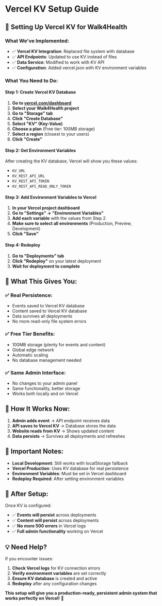 # Vercel KV Setup Guide

## 🚀 **Setting Up Vercel KV for Walk4Health**

### **What We've Implemented:**
- ✅ **Vercel KV Integration**: Replaced file system with database
- ✅ **API Endpoints**: Updated to use KV instead of files
- ✅ **Data Service**: Modified to work with KV API
- ✅ **Configuration**: Added vercel.json with KV environment variables

### **What You Need to Do:**

#### **Step 1: Create Vercel KV Database**
1. **Go to [vercel.com/dashboard](https://vercel.com/dashboard)**
2. **Select your Walk4Health project**
3. **Go to "Storage" tab**
4. **Click "Create Database"**
5. **Select "KV" (Key-Value)**
6. **Choose a plan** (Free tier: 100MB storage)
7. **Select a region** (closest to your users)
8. **Click "Create"**

#### **Step 2: Get Environment Variables**
After creating the KV database, Vercel will show you these values:
- `KV_URL`
- `KV_REST_API_URL`
- `KV_REST_API_TOKEN`
- `KV_REST_API_READ_ONLY_TOKEN`

#### **Step 3: Add Environment Variables to Vercel**
1. **In your Vercel project dashboard**
2. **Go to "Settings" → "Environment Variables"**
3. **Add each variable** with the values from Step 2
4. **Make sure to select all environments** (Production, Preview, Development)
5. **Click "Save"**

#### **Step 4: Redeploy**
1. **Go to "Deployments" tab**
2. **Click "Redeploy"** on your latest deployment
3. **Wait for deployment to complete**

## 🎯 **What This Gives You:**

### **✅ Real Persistence:**
- Events saved to Vercel KV database
- Content saved to Vercel KV database
- Data survives all deployments
- No more read-only file system errors

### **✅ Free Tier Benefits:**
- 100MB storage (plenty for events and content)
- Global edge network
- Automatic scaling
- No database management needed

### **✅ Same Admin Interface:**
- No changes to your admin panel
- Same functionality, better storage
- Works both locally and on Vercel

## 🔧 **How It Works Now:**

1. **Admin adds event** → API endpoint receives data
2. **API saves to Vercel KV** → Database stores the data
3. **Website reads from KV** → Shows updated content
4. **Data persists** → Survives all deployments and refreshes

## 🚨 **Important Notes:**

- **Local Development**: Still works with localStorage fallback
- **Vercel Production**: Uses KV database for real persistence
- **Environment Variables**: Must be set in Vercel dashboard
- **Redeploy Required**: After setting environment variables

## 🎉 **After Setup:**

Once KV is configured:
- ✅ **Events will persist** across deployments
- ✅ **Content will persist** across deployments
- ✅ **No more 500 errors** in Vercel logs
- ✅ **Full admin functionality** working on Vercel

## 💡 **Need Help?**

If you encounter issues:
1. **Check Vercel logs** for KV connection errors
2. **Verify environment variables** are set correctly
3. **Ensure KV database** is created and active
4. **Redeploy** after any configuration changes

**This setup will give you a production-ready, persistent admin system that works perfectly on Vercel!** 🚀
